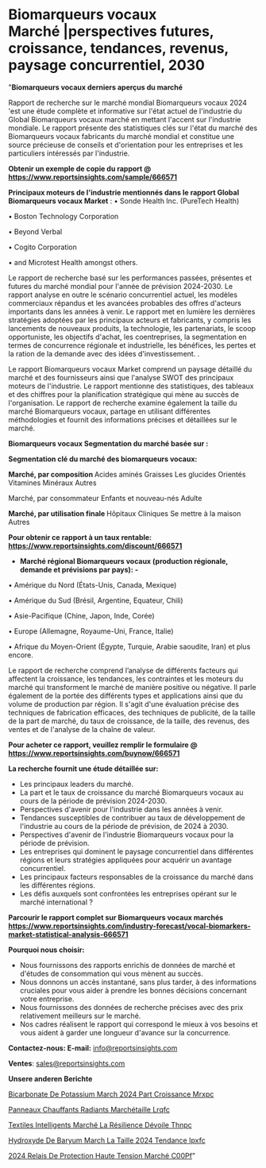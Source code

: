 # Biomarqueurs vocaux Marché |perspectives futures, croissance, tendances, revenus, paysage concurrentiel, 2030

"<strong>Biomarqueurs vocaux derniers aperçus du marché</strong>

Rapport de recherche sur le marché mondial Biomarqueurs vocaux 2024 'est une étude complète et informative sur l'état actuel de l'industrie du Global Biomarqueurs vocaux marché en mettant l'accent sur l'industrie mondiale. Le rapport présente des statistiques clés sur l'état du marché des Biomarqueurs vocaux fabricants du marché mondial et constitue une source précieuse de conseils et d'orientation pour les entreprises et les particuliers intéressés par l'industrie.

<strong>Obtenir un exemple de copie du rapport @ <a href=https://www.reportsinsights.com/sample/666571>https://www.reportsinsights.com/sample/666571</a></strong>

<strong>Principaux moteurs de l'industrie mentionnés dans le rapport Global Biomarqueurs vocaux Market</strong> :
• Sonde Health Inc. (PureTech Health)

• Boston Technology Corporation

• Beyond Verbal

• Cogito Corporation

• and Microtest Health amongst others.

Le rapport de recherche basé sur les performances passées, présentes et futures du marché mondial pour l'année de prévision 2024-2030. Le rapport analyse en outre le scénario concurrentiel actuel, les modèles commerciaux répandus et les avancées probables des offres d'acteurs importants dans les années à venir. Le rapport met en lumière les dernières stratégies adoptées par les principaux acteurs et fabricants, y compris les lancements de nouveaux produits, la technologie, les partenariats, le scoop opportuniste, les objectifs d'achat, les coentreprises, la segmentation en termes de concurrence régionale et industrielle, les bénéfices, les pertes et la ration de la demande avec des idées d'investissement. .

Le rapport Biomarqueurs vocaux Market comprend un paysage détaillé du marché et des fournisseurs ainsi que l'analyse SWOT des principaux moteurs de l'industrie. Le rapport mentionne des statistiques, des tableaux et des chiffres pour la planification stratégique qui mène au succès de l'organisation. Le rapport de recherche examine également la taille du marché Biomarqueurs vocaux, partage en utilisant différentes méthodologies et fournit des informations précises et détaillées sur le marché.

<strong>Biomarqueurs vocaux Segmentation du marché basée sur :</strong>

<strong> Segmentation clé du marché des biomarqueurs vocaux: </strong>

<strong> Marché, par composition </strong>
Acides aminés
Graisses
Les glucides
Orientés
Vitamines
Minéraux
Autres

Marché, par consommateur
Enfants et nouveau-nés
Adulte

<strong> Marché, par utilisation finale </strong>
Hôpitaux
Cliniques
Se mettre à la maison
Autres

<strong>Pour obtenir ce rapport à un taux rentable: <a href=https://www.reportsinsights.com/discount/666571>https://www.reportsinsights.com/discount/666571</a></strong>
<ul>
  <li><strong>Marché régional Biomarqueurs vocaux (production régionale, demande et prévisions par pays): -</strong></li>
</ul>
• Amérique du Nord (États-Unis, Canada, Mexique)

• Amérique du Sud (Brésil, Argentine, Equateur, Chili)

• Asie-Pacifique (Chine, Japon, Inde, Corée)

• Europe (Allemagne, Royaume-Uni, France, Italie)

• Afrique du Moyen-Orient (Égypte, Turquie, Arabie saoudite, Iran) et plus encore.

Le rapport de recherche comprend l’analyse de différents facteurs qui affectent la croissance, les tendances, les contraintes et les moteurs du marché qui transforment le marché de manière positive ou négative. Il parle également de la portée des différents types et applications ainsi que du volume de production par région. Il s'agit d'une évaluation précise des techniques de fabrication efficaces, des techniques de publicité, de la taille de la part de marché, du taux de croissance, de la taille, des revenus, des ventes et de l'analyse de la chaîne de valeur.

<strong>Pour acheter ce rapport, veuillez remplir le formulaire @   <a href=https://www.reportsinsights.com/buynow/666571>https://www.reportsinsights.com/buynow/666571</a></strong>

<strong>La recherche fournit une étude détaillée sur:</strong>
<ul>
  <li>Les principaux leaders du marché.</li>
  <li>La part et le taux de croissance du marché Biomarqueurs vocaux au cours de la période de prévision 2024-2030.</li>
  <li>Perspectives d'avenir pour l'industrie dans les années à venir.</li>
  <li>Tendances susceptibles de contribuer au taux de développement de l'industrie au cours de la période de prévision, de 2024 à 2030.</li>
  <li>Perspectives d'avenir de l'industrie Biomarqueurs vocaux pour la période de prévision.</li>
  <li>Les entreprises qui dominent le paysage concurrentiel dans différentes régions et leurs stratégies appliquées pour acquérir un avantage concurrentiel.</li>
  <li>Les principaux facteurs responsables de la croissance du marché dans les différentes régions.</li>
  <li>Les défis auxquels sont confrontées les entreprises opérant sur le marché international ?</li>
</ul>

<strong>Parcourir le rapport complet sur Biomarqueurs vocaux marchés <a href=https://www.reportsinsights.com/industry-forecast/vocal-biomarkers-market-statistical-analysis-666571>https://www.reportsinsights.com/industry-forecast/vocal-biomarkers-market-statistical-analysis-666571</a></strong>

<strong>Pourquoi nous choisir:</strong>
<ul>
  <li>Nous fournissons des rapports enrichis de données de marché et d'études de consommation qui vous mènent au succès.</li>
  <li>Nous donnons un accès instantané, sans plus tarder, à des informations cruciales pour vous aider à prendre les bonnes décisions concernant votre entreprise.</li>
  <li>Nous fournissons des données de recherche précises avec des prix relativement meilleurs sur le marché.</li>
  <li>Nos cadres réalisent le rapport qui correspond le mieux à vos besoins et vous aident à garder une longueur d'avance sur la concurrence.</li>
</ul>
<strong>Contactez-nous:
</strong><strong>E-mail:</strong> <a href=mailto:info@reportsinsights.com>info@reportsinsights.com</a>

<strong>Ventes</strong>: <a href=mailto:sales@reportsinsights.com>sales@reportsinsights.com</a>

<strong>Unsere anderen Berichte</strong>

<a href=https://www.linkedin.com/pulse/bicarbonate-de-potassium-march%C3%A9-2024-part-croissance-mrxpc/>Bicarbonate De Potassium March 2024 Part Croissance Mrxpc</a>

<a href=https://www.linkedin.com/pulse/panneaux-chauffants-radiants-marchétaille-lrqfc/>Panneaux Chauffants Radiants Marchétaille Lrqfc</a>

<a href=https://www.linkedin.com/pulse/textiles-intelligents-marché-la-résilience-dévoile-thnpc/>Textiles Intelligents Marché La Résilience Dévoile Thnpc</a>

<a href=https://www.linkedin.com/pulse/hydroxyde-de-baryum-march%C3%A9-la-taille-2024-tendance-ipxfc/>Hydroxyde De Baryum March La Taille 2024 Tendance Ipxfc</a>

<a href=https://www.linkedin.com/pulse/2024-relais-de-protection-haute-tension-marché-c00pf/>2024 Relais De Protection Haute Tension Marché C00Pf</a>"
